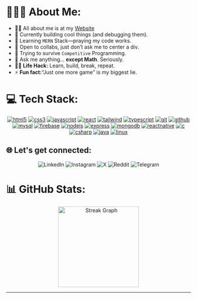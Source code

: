 # 👨🏻‍💻 About Me:
- 🙋‍♂️ All about me is at my [Website](https://mandipkk.com.np)
- 🔭 Currently building cool things (and debugging them).
- 🌱  Learning ```MERN``` Stack—praying my code works.
- 👯 Open to collabs, just don’t ask me to center a div.
- 🤔 Trying to survive ```Competitive``` Programming.
- 💬 Ask me anything… **except Math**. Seriously. 
- 👨‍💻 **Life Hack:** Learn, build, break, repeat. 
- ⚡ **Fun fact:**“Just one more game” is my biggest lie.

# 💻 Tech Stack:
<p align="center">
  <a href="https://www.w3.org/html/" target="_blank" rel="noreferrer"> <img src="https://ziadoua.github.io/m3-Markdown-Badges/badges/HTML/html2.svg" alt="html5"/></a> <a href="https://www.w3schools.com/css/" target="_blank" rel="noreferrer"> <img src="https://ziadoua.github.io/m3-Markdown-Badges/badges/CSS/css2.svg" alt="css3" /></a> <a href="https://developer.mozilla.org/en-US/docs/Web/JavaScript" target="_blank" rel="noreferrer"> <img src="https://ziadoua.github.io/m3-Markdown-Badges/badges/Javascript/javascript1.svg" alt="javascript"/></a> <a href="https://reactjs.org/" target="_blank" rel="noreferrer"> <img src="https://ziadoua.github.io/m3-Markdown-Badges/badges/React/react3.svg" alt="react"/></a> <a href="https://tailwindcss.com/" target="_blank" rel="noreferrer"> <img src="https://ziadoua.github.io/m3-Markdown-Badges/badges/TailwindCSS/tailwindcss3.svg" alt="tailwind" /></a> <a href="https://www.typescriptlang.org/" target="_blank" rel="noreferrer"> <img src="https://ziadoua.github.io/m3-Markdown-Badges/badges/TypeScript/typescript2.svg" alt="typescript" /></a> <a href="https://git-scm.com/" target="_blank" rel="noreferrer"> <img src="https://ziadoua.github.io/m3-Markdown-Badges/badges/Git/git2.svg" alt="git""/></a> <a href="https://github.com/" target="_blank" rel="noreferrer"> <img src="https://ziadoua.github.io/m3-Markdown-Badges/badges/Github/github2.svg" alt="github""/></a> <a href="https://www.mysql.com/" target="_blank" rel="noreferrer"> <img src="https://ziadoua.github.io/m3-Markdown-Badges/badges/MySQL/mysql3.svg" alt="mysql"/></a> <a href="https://firebase.google.com/" target="_blank" rel="noreferrer"> <img src="https://ziadoua.github.io/m3-Markdown-Badges/badges/Firebase/firebase2.svg" alt="firebase" ></a> <a href="https://nodejs.org" target="_blank" rel="noreferrer"> <img src="https://ziadoua.github.io/m3-Markdown-Badges/badges/NodeJS/nodejs2.svg" alt="nodejs" /></a> <a href="https://expressjs.com" target="_blank" rel="noreferrer"> <img src="https://ziadoua.github.io/m3-Markdown-Badges/badges/Express/express1.svg" alt="express" /></a> <a href="https://www.mongodb.com/" target="_blank" rel="noreferrer"> <img src="https://ziadoua.github.io/m3-Markdown-Badges/badges/MongoDB/mongodb2.svg" alt="mongodb" /></a> <a href="https://reactnative.dev/" target="_blank" rel="noreferrer"> <img src="https://ziadoua.github.io/m3-Markdown-Badges/badges/ReactNative/reactnative3.svg" alt="reactnative"/></a> <a href="https://www.cprogramming.com/" target="_blank" rel="noreferrer"> <img src="https://ziadoua.github.io/m3-Markdown-Badges/badges/C/c2.svg" alt="c"/></a> <a href="https://www.w3schools.com/cs/" target="_blank" rel="noreferrer"> <img src="https://ziadoua.github.io/m3-Markdown-Badges/badges/CSharp/csharp2.svg" alt="csharp" /></a> <a href="https://www.java.com" target="_blank" rel="noreferrer"> <img src="https://ziadoua.github.io/m3-Markdown-Badges/badges/Java/java2.svg" alt="java" /></a> <a href="https://www.linux.org/" target="_blank" rel="noreferrer"> <img src="https://ziadoua.github.io/m3-Markdown-Badges/badges/Linux/linux3.svg" alt="linux" /></a></p>

## 🌐 Let's get connected:
<p align="center">
  <a href="https://linkedin.com/in/mandip-kanu-589790168" style="text-decoration: none;">
    <img src="https://ziadoua.github.io/m3-Markdown-Badges/badges/LinkedIn/linkedin2.svg" alt="LinkedIn">
  </a>
    <a href="https://www.instagram.com/mand1pshah" style="text-decoration: none;">
    <img src="https://ziadoua.github.io/m3-Markdown-Badges/badges/Instagram/instagram2.svg" alt="Instagram">
  </a>
  <a href="https://x.com/mand1pshah" style="text-decoration: none;">
    <img src="https://ziadoua.github.io/m3-Markdown-Badges/badges/Twitter/twitter2.svg" alt="X">
  </a>
   <a href="https://reddit.com/user/mand1pshah" style="text-decoration: none;">
    <img src="https://ziadoua.github.io/m3-Markdown-Badges/badges/Reddit/reddit2.svg" alt="Reddit">
  </a>
  <a href="https://t.me/mand1pshah" style="text-decoration: none;">
    <img src="https://ziadoua.github.io/m3-Markdown-Badges/badges/Telegram/telegram2.svg" alt="Telegram">
  </a>  
</p>
  
# 📊 GitHub Stats:
<div align="center">
  <img 
    src="https://streak-stats.demolab.com?user=MandipKumarKanu&locale=en&mode=daily&theme=dark&hide_border=false&border_radius=5&order=3" 
    height="220" 
    alt="Streak Graph" 
  />
</div>

---
